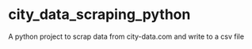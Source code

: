 # city_data_scraping_python
A python project to scrap data from city-data.com and write to a csv file
